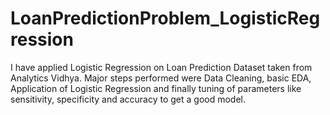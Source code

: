 # LoanPredictionProblem_LogisticRegression
I have applied Logistic Regression on Loan Prediction Dataset taken from Analytics Vidhya. Major steps performed were Data Cleaning, basic EDA, Application of Logistic Regression and finally tuning of parameters like sensitivity, specificity and accuracy to get a good model.
